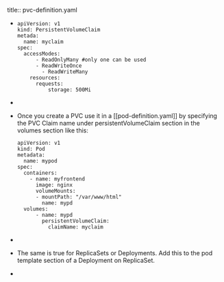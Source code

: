 title:: pvc-definition.yaml

- ```
  apiVersion: v1
  kind: PersistentVolumeClaim
  metada:
  	name: myclaim
  spec:
  	accessModes:
      	- ReadOnlyMany #only one can be used
      	- ReadWriteOnce
          - ReadWriteMany
      resources:
      	requests:
          	storage: 500Mi
  ```
-
- Once you create a PVC use it in a [[pod-definition.yaml]] by specifying the PVC Claim name under persistentVolumeClaim section in the volumes section like this:
  
  ```
  apiVersion: v1
  kind: Pod
  metadata:
    name: mypod
  spec:
    containers:
      - name: myfrontend
        image: nginx
        volumeMounts:
        - mountPath: "/var/www/html"
          name: mypd
    volumes:
    	- name: mypd
          persistentVolumeClaim:
          	claimName: myclaim
  ```
-
- The same is true for ReplicaSets or Deployments. Add this to the pod template section of a Deployment on ReplicaSet.
-